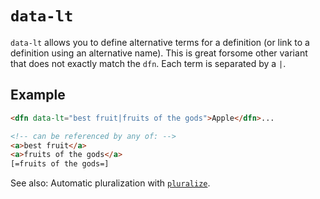 # `data-lt`

`data-lt` allows you to define alternative terms for a definition (or link to a definition using an alternative name). This is great forsome other variant that does not exactly match the `dfn`. Each term is separated by a `|`.

## Example

```html
<dfn data-lt="best fruit|fruits of the gods">Apple</dfn>...

<!-- can be referenced by any of: -->
<a>best fruit</a>
<a>fruits of the gods</a>
[=fruits of the gods=]
```

See also: Automatic pluralization with [`pluralize`](https://github.com/w3c/respec/wiki/pluralize).

